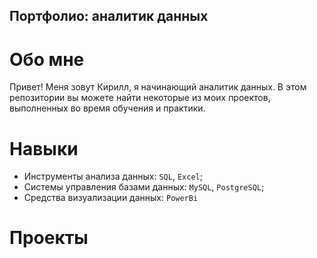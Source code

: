 ## Портфолио: аналитик данных
# Обо мне
Привет! Меня зовут Кирилл, я начинающий аналитик данных. В этом репозитории вы можете найти некоторые из моих проектов, выполненных во время обучения и практики.
# Навыки
* Инструменты анализа данных: `SQL`, `Excel`;
* Системы управления базами данных: `MySQL`, `PostgreSQL`;
* Средства визуализации данных: `PowerBi`
# Проекты
